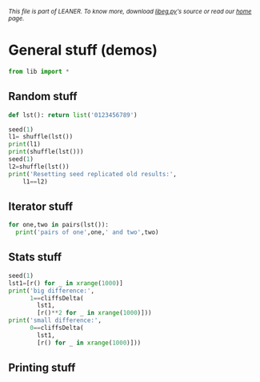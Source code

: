 
<small>_This file is part of LEANER. To know more, download [libeg.py](https://github.com/ai-se/leaner/blob/master/src/libeg.py)'s source or read our [home](README.md) page._</small>



# General stuff (demos)

````python
from lib import *
````

## Random stuff

````python
def lst(): return list('0123456789')

seed(1)
l1= shuffle(lst())
print(l1)
print(shuffle(lst()))
seed(1)
l2=shuffle(lst())
print('Resetting seed replicated old results:',
    l1==l2)
````

## Iterator stuff

````python
for one,two in pairs(lst()):
  print('pairs of one',one,' and two',two)
````

## Stats stuff

````python
seed(1)
lst1=[r() for _ in xrange(1000)]
print('big difference:',
      1==cliffsDelta(
        lst1,
        [r()**2 for _ in xrange(1000)]))
print('small difference:',
      0==cliffsDelta(
        lst1,
        [r() for _ in xrange(1000)]))
````

## Printing stuff

````python
````
